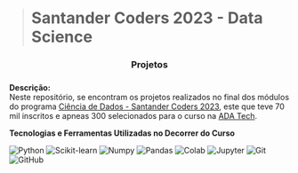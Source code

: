 >  # Santander Coders 2023 - Data Science

 

<center><h3>Projetos<h3></center>



**Descrição:**<br>
Neste repositório, se encontram os projetos realizados no final dos módulos do programa [Ciência de Dados - Santander Coders 2023](https://www.linkedin.com/posts/adatechbr_santander-coders-2023-activity-7054461150486269952-ENtp/?originalSubdomain=br), este que teve 70 mil inscritos e apneas 300 selecionados para o curso na [ADA Tech](https://www.linkedin.com/school/adatechbr/).
<br>  

**Tecnologias e Ferramentas Utilizadas no Decorrer do Curso**

![Python](https://img.shields.io/badge/Python-FFD43B?style=for-the-badge&logo=python&logoColor=blue)
![Scikit-learn](https://img.shields.io/badge/scikit_learn-F7931E?style=for-the-badge&logo=scikit-learn&logoColor=white)
![Numpy](https://img.shields.io/badge/Numpy-777BB4?style=for-the-badge&logo=numpy&logoColor=white)
![Pandas](https://img.shields.io/badge/Pandas-2C2D72?style=for-the-badge&logo=pandas&logoColor=white)
![Colab](https://img.shields.io/badge/Colab-F9AB00?style=for-the-badge&logo=googlecolab&color=525252)
![Jupyter](https://img.shields.io/badge/Jupyter-F37626.svg?&style=for-the-badge&logo=Jupyter&logoColor=white)
![Git](https://img.shields.io/badge/git-%23F05033.svg?style=for-the-badge&logo=git&logoColor=white)
![GitHub](https://img.shields.io/badge/github-%23121011.svg?style=for-the-badge&logo=github&logoColor=white)

